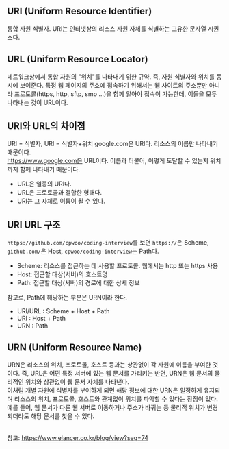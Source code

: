 ## URI (Uniform Resource Identifier)
통합 자원 식별자. URI는 인터넷상의 리소스 자원 자체를 식별하는 고유한 문자열 시퀀스다.

## URL (Uniform Resource Locator)
네트워크상에서 통합 자원의 "위치"를 나타내기 위한 규약. 즉, 자원 식별자와 위치를 동시에 보여준다. 특정 웹 페이지의 주소에 접속하기 위해서는 웹 사이트의 주소뿐만 아니라 프로토콜(https, http, sftp, smp ...)을 함께 알아야 접속이 가능한데, 이들을 모두 나타내는 것이 URL이다.

## URI와 URL의 차이점
URI = 식별자, URI = 식별자+위치
google.com은 URI다. 리소스의 이름만 나타내기 때문이다. <br>
https://www.google.com은 URL이다. 이름과 더불어, 어떻게 도달할 수 있는지 위치까지 함께 나타내기 때문이다.

- URL은 일종의 URI다.
- URL은 프로토콜과 결합한 형태다.
- URI는 그 자체로 이름이 될 수 있다.

## URI URL 구조
`https://github.com/cpwoo/coding-interview`를 보면 `https://`은 Scheme, `github.com/`은 Host, `cpwoo/coding-interview`는 Path다.
- Scheme: 리소스를 접근하는 데 사용할 프로토콜. 웹에서는 http 또는 https 사용
- Host: 접근할 대상(서버)의 호스트명
- Path: 접근할 대상(서버)의 경로에 대한 상세 정보

참고로, Path에 해당하는 부분은 URN이라 한다.
- URI/URL : Scheme + Host + Path
- URI : Host + Path
- URN : Path

## URN (Uniform Resource Name)
URN은 리소스의 위치, 프로토콜, 호스트 등과는 상관없이 각 자원에 이름을 부여한 것이다. 즉, URL은 어떤 특정 서버에 있는 웹 문서를 가리키는 반면, URN은 웹 문서의 물리적인 위치와 상관없이 웹 문서 자체를 나타낸다. <br>
이처럼 개별 자원에 식별자를 부여하게 되면 해당 정보에 대한 URN은 일정하게 유지되며 리소스의 위치, 프로토콜, 호스트와 관계없이 위치를 파악할 수 있다는 장점이 있다. <br>
예를 들어, 웹 문서가 다른 웹 서버로 이동하거나 주소가 바뀌는 등 물리적 위치가 변경되더라도 해당 문서를 찾을 수 있다. <br> <br>

참고: https://www.elancer.co.kr/blog/view?seq=74
